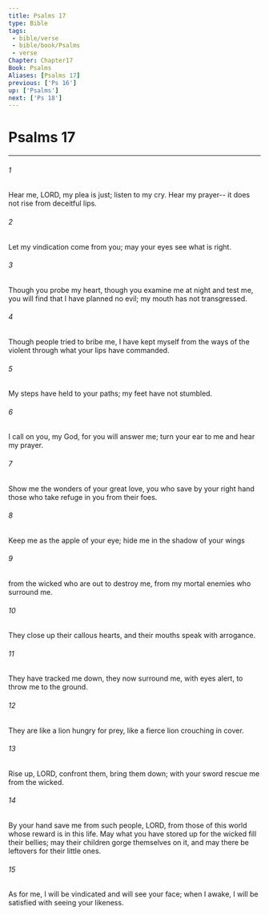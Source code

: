 ```yaml
---
title: Psalms 17
type: Bible
tags:
 - bible/verse
 - bible/book/Psalms
 - verse
Chapter: Chapter17
Book: Psalms
Aliases: [Psalms 17]
previous: ['Ps 16']
up: ['Psalms']
next: ['Ps 18']
---
```

# Psalms 17

***


###### 1 
Hear me, LORD, my plea is just; listen to my cry. Hear my prayer-- it does not rise from deceitful lips. 

###### 2 
Let my vindication come from you; may your eyes see what is right. 

###### 3 
Though you probe my heart, though you examine me at night and test me, you will find that I have planned no evil; my mouth has not transgressed. 

###### 4 
Though people tried to bribe me, I have kept myself from the ways of the violent through what your lips have commanded. 

###### 5 
My steps have held to your paths; my feet have not stumbled. 

###### 6 
I call on you, my God, for you will answer me; turn your ear to me and hear my prayer. 

###### 7 
Show me the wonders of your great love, you who save by your right hand those who take refuge in you from their foes. 

###### 8 
Keep me as the apple of your eye; hide me in the shadow of your wings 

###### 9 
from the wicked who are out to destroy me, from my mortal enemies who surround me. 

###### 10 
They close up their callous hearts, and their mouths speak with arrogance. 

###### 11 
They have tracked me down, they now surround me, with eyes alert, to throw me to the ground. 

###### 12 
They are like a lion hungry for prey, like a fierce lion crouching in cover. 

###### 13 
Rise up, LORD, confront them, bring them down; with your sword rescue me from the wicked. 

###### 14 
By your hand save me from such people, LORD, from those of this world whose reward is in this life. May what you have stored up for the wicked fill their bellies; may their children gorge themselves on it, and may there be leftovers for their little ones. 

###### 15 
As for me, I will be vindicated and will see your face; when I awake, I will be satisfied with seeing your likeness. 
